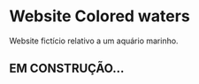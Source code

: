 # Website Colored waters
Website fictício relativo a um aquário marinho.<br>
<strong><h2>EM CONSTRUÇÃO...</h2></strong>

